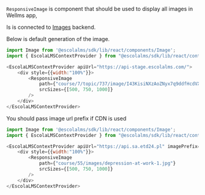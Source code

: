 `ResponsiveImage` is component that should be used to display all images in Wellms app,

Is is connected to [Images](https://github.com/EscolaLMS/Images) backend. 

Below is default generation of the image. 

```js
import Image from '@escolalms/sdk/lib/react/components/Image';
import { EscolaLMSContextProvider } from "@escolalms/sdk/lib/react/context";

<EscolaLMSContextProvider apiUrl="https://api-stage.escolalms.com/">
    <div style={{width:"100%"}}>
        <ResponsiveImage 
            path={"course/7/topic/737/image/I43KisiNXzAoZNyx7q9ddfHcdVXaC6fYTfrElUW9.jpg"}
            srcSizes={[500, 750, 1000]}
        />
    </div>
</EscolaLMSContextProvider>
```

You should pass image url prefix if CDN is used 


```js
import Image from '@escolalms/sdk/lib/react/components/Image';
import { EscolaLMSContextProvider } from "@escolalms/sdk/lib/react/context";

<EscolaLMSContextProvider apiUrl="https://api.sa.etd24.pl" imagePrefix="https://startup-academy-stage.s3.eu-central-1.amazonaws.com">
    <div style={{width:"100%"}}>
        <ResponsiveImage 
            path={"course/55/images/depression-at-work-1.jpg"}
            srcSizes={[500, 750, 1000]}
        />
    </div>
</EscolaLMSContextProvider>
```